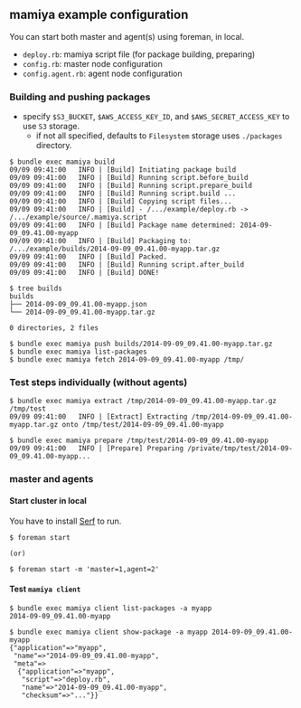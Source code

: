 ## mamiya example configuration

You can start both master and agent(s) using foreman, in local.

- `deploy.rb`: mamiya script file (for package building, preparing)
- `config.rb`: master node configuration
- `config.agent.rb`: agent node configuration


### Building and pushing packages

- specify `$S3_BUCKET`, `$AWS_ACCESS_KEY_ID`, and `$AWS_SECRET_ACCESS_KEY` to use `S3` storage.
  - if not all specified, defaults to `Filesystem` storage uses `./packages` directory.

```
$ bundle exec mamiya build
09/09 09:41:00   INFO | [Build] Initiating package build
09/09 09:41:00   INFO | [Build] Running script.before_build
09/09 09:41:00   INFO | [Build] Running script.prepare_build
09/09 09:41:00   INFO | [Build] Running script.build ...
09/09 09:41:00   INFO | [Build] Copying script files...
09/09 09:41:00   INFO | [Build] - /.../example/deploy.rb -> /.../example/source/.mamiya.script
09/09 09:41:00   INFO | [Build] Package name determined: 2014-09-09_09.41.00-myapp
09/09 09:41:00   INFO | [Build] Packaging to: /.../example/builds/2014-09-09_09.41.00-myapp.tar.gz
09/09 09:41:00   INFO | [Build] Packed.
09/09 09:41:00   INFO | [Build] Running script.after_build
09/09 09:41:00   INFO | [Build] DONE!

$ tree builds
builds
├── 2014-09-09_09.41.00-myapp.json
└── 2014-09-09_09.41.00-myapp.tar.gz

0 directories, 2 files
```

```
$ bundle exec mamiya push builds/2014-09-09_09.41.00-myapp.tar.gz
$ bundle exec mamiya list-packages
$ bundle exec mamiya fetch 2014-09-09_09.41.00-myapp /tmp/
```

### Test steps individually (without agents)

```
$ bundle exec mamiya extract /tmp/2014-09-09_09.41.00-myapp.tar.gz /tmp/test
09/09 09:41:00   INFO | [Extract] Extracting /tmp/2014-09-09_09.41.00-myapp.tar.gz onto /tmp/test/2014-09-09_09.41.00-myapp
```

```
$ bundle exec mamiya prepare /tmp/test/2014-09-09_09.41.00-myapp
09/09 09:41:00   INFO | [Prepare] Preparing /private/tmp/test/2014-09-09_09.41.00-myapp...
```

### master and agents

#### Start cluster in local

You have to install [Serf](https://www.serfdom.io/) to run.

```
$ foreman start

(or)

$ foreman start -m 'master=1,agent=2'
```

#### Test `mamiya client`

```
$ bundle exec mamiya client list-packages -a myapp
2014-09-09_09.41.00-myapp

$ bundle exec mamiya client show-package -a myapp 2014-09-09_09.41.00-myapp
{"application"=>"myapp",
 "name"=>"2014-09-09_09.41.00-myapp",
 "meta"=>
  {"application"=>"myapp",
   "script"=>"deploy.rb",
   "name"=>"2014-09-09_09.41.00-myapp",
   "checksum"=>"..."}}
```
